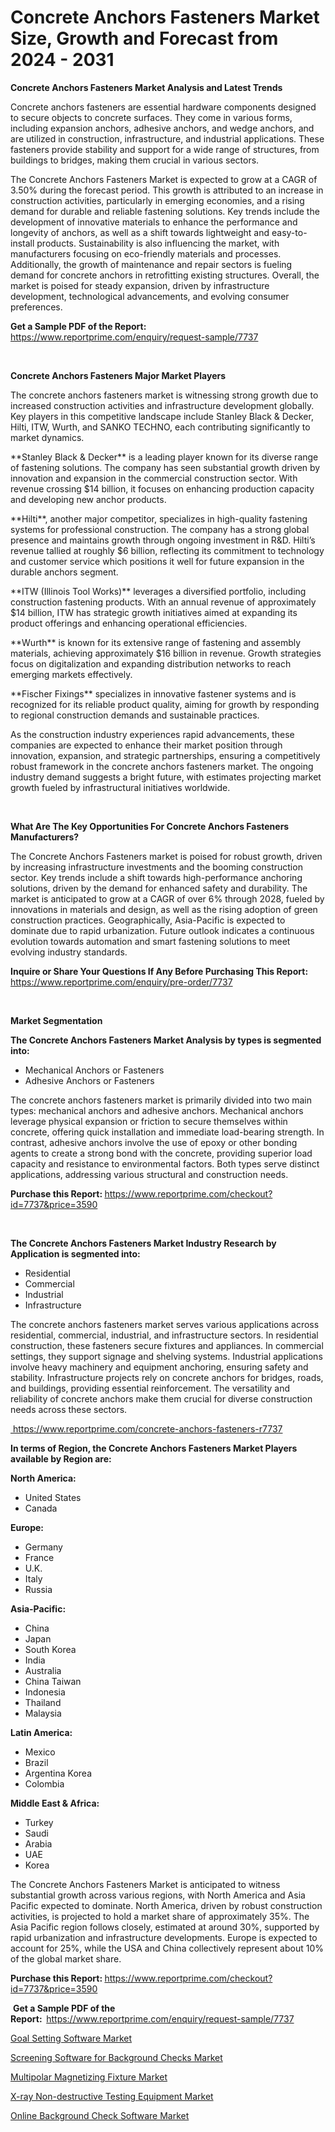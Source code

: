 <p><h1>Concrete Anchors Fasteners Market Size, Growth and Forecast from 2024 - 2031</h1></p><p><strong>Concrete Anchors Fasteners Market Analysis and Latest Trends</strong></p>
<p><p>Concrete anchors fasteners are essential hardware components designed to secure objects to concrete surfaces. They come in various forms, including expansion anchors, adhesive anchors, and wedge anchors, and are utilized in construction, infrastructure, and industrial applications. These fasteners provide stability and support for a wide range of structures, from buildings to bridges, making them crucial in various sectors.</p><p>The Concrete Anchors Fasteners Market is expected to grow at a CAGR of 3.50% during the forecast period. This growth is attributed to an increase in construction activities, particularly in emerging economies, and a rising demand for durable and reliable fastening solutions. Key trends include the development of innovative materials to enhance the performance and longevity of anchors, as well as a shift towards lightweight and easy-to-install products. Sustainability is also influencing the market, with manufacturers focusing on eco-friendly materials and processes. Additionally, the growth of maintenance and repair sectors is fueling demand for concrete anchors in retrofitting existing structures. Overall, the market is poised for steady expansion, driven by infrastructure development, technological advancements, and evolving consumer preferences.</p></p>
<p><strong>Get a Sample PDF of the Report:&nbsp;</strong> <a href="https://www.reportprime.com/enquiry/request-sample/7737?utm_campaign=36&utm_medium=2&utm_source=Github&utm_content=ia&utm_term=25112024&utm_id=concrete-anchors-fasteners">https://www.reportprime.com/enquiry/request-sample/7737</a></p>
<p>&nbsp;</p>
<p><strong>Concrete Anchors Fasteners Major Market Players</strong></p>
<p><p>The concrete anchors fasteners market is witnessing strong growth due to increased construction activities and infrastructure development globally. Key players in this competitive landscape include Stanley Black & Decker, Hilti, ITW, Wurth, and SANKO TECHNO, each contributing significantly to market dynamics.</p><p>**Stanley Black & Decker** is a leading player known for its diverse range of fastening solutions. The company has seen substantial growth driven by innovation and expansion in the commercial construction sector. With revenue crossing $14 billion, it focuses on enhancing production capacity and developing new anchor products.</p><p>**Hilti**, another major competitor, specializes in high-quality fastening systems for professional construction. The company has a strong global presence and maintains growth through ongoing investment in R&D. Hilti’s revenue tallied at roughly $6 billion, reflecting its commitment to technology and customer service which positions it well for future expansion in the durable anchors segment.</p><p>**ITW (Illinois Tool Works)** leverages a diversified portfolio, including construction fastening products. With an annual revenue of approximately $14 billion, ITW has strategic growth initiatives aimed at expanding its product offerings and enhancing operational efficiencies.</p><p>**Wurth** is known for its extensive range of fastening and assembly materials, achieving approximately $16 billion in revenue. Growth strategies focus on digitalization and expanding distribution networks to reach emerging markets effectively.</p><p>**Fischer Fixings** specializes in innovative fastener systems and is recognized for its reliable product quality, aiming for growth by responding to regional construction demands and sustainable practices.</p><p>As the construction industry experiences rapid advancements, these companies are expected to enhance their market position through innovation, expansion, and strategic partnerships, ensuring a competitively robust framework in the concrete anchors fasteners market. The ongoing industry demand suggests a bright future, with estimates projecting market growth fueled by infrastructural initiatives worldwide.</p></p>
<p>&nbsp;</p>
<p><strong>What Are The Key Opportunities For Concrete Anchors Fasteners Manufacturers?</strong></p>
<p><p>The Concrete Anchors Fasteners market is poised for robust growth, driven by increasing infrastructure investments and the booming construction sector. Key trends include a shift towards high-performance anchoring solutions, driven by the demand for enhanced safety and durability. The market is anticipated to grow at a CAGR of over 6% through 2028, fueled by innovations in materials and design, as well as the rising adoption of green construction practices. Geographically, Asia-Pacific is expected to dominate due to rapid urbanization. Future outlook indicates a continuous evolution towards automation and smart fastening solutions to meet evolving industry standards.</p></p>
<p><strong>Inquire or Share Your Questions If Any Before Purchasing This Report:</strong> <a href="https://www.reportprime.com/enquiry/pre-order/7737?utm_campaign=36&utm_medium=2&utm_source=Github&utm_content=ia&utm_term=25112024&utm_id=concrete-anchors-fasteners">https://www.reportprime.com/enquiry/pre-order/7737</a></p>
<p>&nbsp;</p>
<p><strong>Market Segmentation</strong></p>
<p><strong>The Concrete Anchors Fasteners Market Analysis by types is segmented into:</strong></p>
<p><ul><li>Mechanical Anchors or Fasteners</li><li>Adhesive Anchors or Fasteners</li></ul></p>
<p><p>The concrete anchors fasteners market is primarily divided into two main types: mechanical anchors and adhesive anchors. Mechanical anchors leverage physical expansion or friction to secure themselves within concrete, offering quick installation and immediate load-bearing strength. In contrast, adhesive anchors involve the use of epoxy or other bonding agents to create a strong bond with the concrete, providing superior load capacity and resistance to environmental factors. Both types serve distinct applications, addressing various structural and construction needs.</p></p>
<p><strong>Purchase this Report:&nbsp;</strong><a href="https://www.reportprime.com/checkout?id=7737&price=3590&utm_campaign=36&utm_medium=2&utm_source=Github&utm_content=ia&utm_term=25112024&utm_id=concrete-anchors-fasteners">https://www.reportprime.com/checkout?id=7737&price=3590</a></p>
<p>&nbsp;</p>
<p><strong>The Concrete Anchors Fasteners Market Industry Research by Application is segmented into:</strong></p>
<p><ul><li>Residential</li><li>Commercial</li><li>Industrial</li><li>Infrastructure</li></ul></p>
<p><p>The concrete anchors fasteners market serves various applications across residential, commercial, industrial, and infrastructure sectors. In residential construction, these fasteners secure fixtures and appliances. In commercial settings, they support signage and shelving systems. Industrial applications involve heavy machinery and equipment anchoring, ensuring safety and stability. Infrastructure projects rely on concrete anchors for bridges, roads, and buildings, providing essential reinforcement. The versatility and reliability of concrete anchors make them crucial for diverse construction needs across these sectors.</p></p>
<p><a href="https://www.reportprime.com/concrete-anchors-fasteners-r7737?utm_campaign=36&utm_medium=2&utm_source=Github&utm_content=ia&utm_term=25112024&utm_id=concrete-anchors-fasteners">&nbsp;https://www.reportprime.com/concrete-anchors-fasteners-r7737</a></p>
<p><strong>In terms of Region, the Concrete Anchors Fasteners Market Players available by Region are:</strong></p>
<p>
    <p> <strong> North America: </strong>
        <ul>
            <li>United States</li>
            <li>Canada</li>
        </ul>
        </p> 
    <p> <strong> Europe: </strong>
        <ul>
            <li>Germany</li>
            <li>France</li>
            <li>U.K.</li>
            <li>Italy</li>
            <li>Russia</li>
        </ul>
        </p> 
    <p> <strong> Asia-Pacific: </strong>
        <ul>
            <li>China</li>
            <li>Japan</li>
            <li>South Korea</li>
            <li>India</li>
            <li>Australia</li>
            <li>China Taiwan</li>
            <li>Indonesia</li>
            <li>Thailand</li>
            <li>Malaysia</li>
        </ul>
        </p> 
    <p> <strong> Latin America: </strong>
        <ul>
            <li>Mexico</li>
            <li>Brazil</li>
            <li>Argentina Korea</li>
            <li>Colombia</li>
        </ul>
        </p> 
    <p> <strong> Middle East & Africa: </strong>
        <ul>
            <li>Turkey</li>
            <li>Saudi</li>
            <li>Arabia</li>
            <li>UAE</li>
            <li>Korea</li>
        </ul>
    </p>
    </p>
<p><p>The Concrete Anchors Fasteners Market is anticipated to witness substantial growth across various regions, with North America and Asia Pacific expected to dominate. North America, driven by robust construction activities, is projected to hold a market share of approximately 35%. The Asia Pacific region follows closely, estimated at around 30%, supported by rapid urbanization and infrastructure developments. Europe is expected to account for 25%, while the USA and China collectively represent about 10% of the global market share.</p></p>
<p><strong>Purchase this Report: </strong><a href="https://www.reportprime.com/checkout?id=7737&price=3590&utm_campaign=36&utm_medium=2&utm_source=Github&utm_content=ia&utm_term=25112024&utm_id=concrete-anchors-fasteners">https://www.reportprime.com/checkout?id=7737&price=3590</a></p>
<p>&nbsp;<strong>Get a Sample PDF of the Report:&nbsp;&nbsp;</strong><a href="https://www.reportprime.com/enquiry/request-sample/7737?utm_campaign=36&utm_medium=2&utm_source=Github&utm_content=ia&utm_term=25112024&utm_id=concrete-anchors-fasteners">https://www.reportprime.com/enquiry/request-sample/7737</a></p>
<p><strong></strong></p>
<p><p><a href="https://www.linkedin.com/pulse/detailed-goal-setting-software-market-analysis-2024-2031-size-wz2vc?utm_campaign=36&utm_medium=2&utm_source=Github&utm_content=ia&utm_term=25112024&utm_id=concrete-anchors-fasteners">Goal Setting Software Market</a></p><p><a href="https://issuu.com/reportprime-2/docs/screening-software-for-background-c_b0e082e07d8db5?utm_campaign=36&utm_medium=2&utm_source=Github&utm_content=ia&utm_term=25112024&utm_id=concrete-anchors-fasteners">Screening Software for Background Checks Market</a></p><p><a href="https://github.com/tona7vba/Market-Research-Report-List-1/blob/main/multipolar-magnetizing-fixture-market.md?utm_campaign=36&utm_medium=2&utm_source=Github&utm_content=ia&utm_term=25112024&utm_id=concrete-anchors-fasteners">Multipolar Magnetizing Fixture Market</a></p><p><a href="https://github.com/dringals/Market-Research-Report-List-6/blob/main/x-ray-non-destructive-testing-equipment-market.md?utm_campaign=36&utm_medium=2&utm_source=Github&utm_content=ia&utm_term=25112024&utm_id=concrete-anchors-fasteners">X-ray Non-destructive Testing Equipment Market</a></p><p><a href="https://issuu.com/reportprime-2/docs/online-background-check-software-ma_7aa426d8f560fa?utm_campaign=36&utm_medium=2&utm_source=Github&utm_content=ia&utm_term=25112024&utm_id=concrete-anchors-fasteners">Online Background Check Software Market</a></p></p>